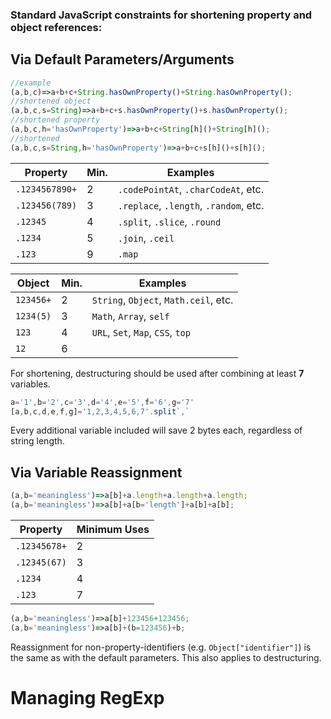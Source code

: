 ### Standard JavaScript constraints for shortening property and object references:
## Via Default Parameters/Arguments
```js
//example
(a,b,c)=>a+b+c+String.hasOwnProperty()+String.hasOwnProperty();
//shortened object
(a,b,c,s=String)=>a+b+c+s.hasOwnProperty()+s.hasOwnProperty();
//shortened property
(a,b,c,h='hasOwnProperty')=>a+b+c+String[h]()+String[h]();
//shortened
(a,b,c,s=String,h='hasOwnProperty')=>a+b+c+s[h]()+s[h]();
```
Property | Min. | Examples
-------- | ---- | --------
`.1234567890+` | 2 | `.codePointAt`, `.charCodeAt`, etc.
`.123456(789)` | 3 | `.replace`, `.length`, `.random`, etc.
`.12345` | 4 | `.split`, `.slice`, `.round`
`.1234` | 5 | `.join`, `.ceil`
`.123` | 9 | `.map`

Object | Min. | Examples
------ | ---- | --------
`123456+` | 2 | `String`, `Object`, `Math.ceil`, etc.
`1234(5)` | 3 | `Math`, `Array`, `self`
`123` | 4 | `URL`, `Set`, `Map`, `CSS`, `top`
`12` | 6

For shortening, destructuring should be used after combining at least **7** variables.
```js
a='1',b='2',c='3',d='4',e='5',f='6',g='7'
[a,b,c,d,e,f,g]='1,2,3,4,5,6,7'.split`,`
```
Every additional variable included will save 2 bytes each, regardless of string length.
## Via Variable Reassignment
```js
(a,b='meaningless')=>a[b]+a.length+a.length+a.length;
(a,b='meaningless')=>a[b]+a[b='length']+a[b]+a[b];
```
Property | Minimum Uses
-------- | ----
`.12345678+` | 2
`.12345(67)` | 3
`.1234` | 4
`.123` | 7

```js
(a,b='meaningless')=>a[b]+123456+123456;
(a,b='meaningless')=>a[b]+(b=123456)+b;
```
Reassignment for non-property-identifiers (e.g. `Object["identifier"]`) is the same as with the default parameters. This also applies to destructuring.
# Managing RegExp

